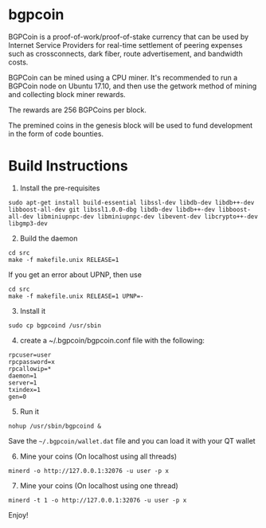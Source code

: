 # bgpcoin
BGPCoin is a proof-of-work/proof-of-stake currency that can be used by Internet Service Providers for real-time settlement of peering expenses such as crossconnects, dark fiber, route advertisement, and bandwidth costs.

BGPCoin can be mined using a CPU miner.  It's recommended to run a BGPCoin node on Ubuntu 17.10, and then use the getwork method of mining and collecting block
miner rewards.

The rewards are 256 BGPCoins per block.

The premined coins in the genesis block will be used to fund development in the
form of code bounties.

# Build Instructions

1. Install the pre-requisites

```
sudo apt-get install build-essential libssl-dev libdb-dev libdb++-dev libboost-all-dev git libssl1.0.0-dbg libdb-dev libdb++-dev libboost-all-dev libminiupnpc-dev libminiupnpc-dev libevent-dev libcrypto++-dev libgmp3-dev
```

2. Build the daemon

```
cd src
make -f makefile.unix RELEASE=1
```

If you get an error about UPNP, then use

```
cd src
make -f makefile.unix RELEASE=1 UPNP=-
```

3. Install it

```sudo cp bgpcoind /usr/sbin``` 

4.  create a ~/.bgpcoin/bgpcoin.conf file with the following: 
```
rpcuser=user
rpcpassword=x
rpcallowip=*
daemon=1
server=1
txindex=1
gen=0
```

5. Run it
```
nohup /usr/sbin/bgpcoind &
```

Save the ```~/.bgpcoin/wallet.dat``` file and you can load it with your QT wallet

6. Mine your coins (On localhost using all threads)

```
minerd -o http://127.0.0.1:32076 -u user -p x
```

7. Mine your coins (On localhost using one thread)
```
minerd -t 1 -o http://127.0.0.1:32076 -u user -p x
```

Enjoy!

